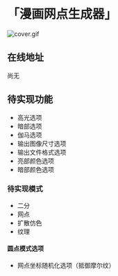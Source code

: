 # 「漫画网点生成器」

![cover.gif](封面)

## 在线地址
尚无

## 待实现功能
 - 高光选项
 - 暗部选项
 - 伽马选项
 - 输出图像尺寸选项
 - 输出文件格式选项
 - 亮部颜色选项
 - 暗部颜色选项

### 待实现模式
 - 二分
 - 网点
 - 扩散仿色
 - 纹理


#### 圆点模式选项
 - 网点坐标随机化选项（抵御摩尔纹）
